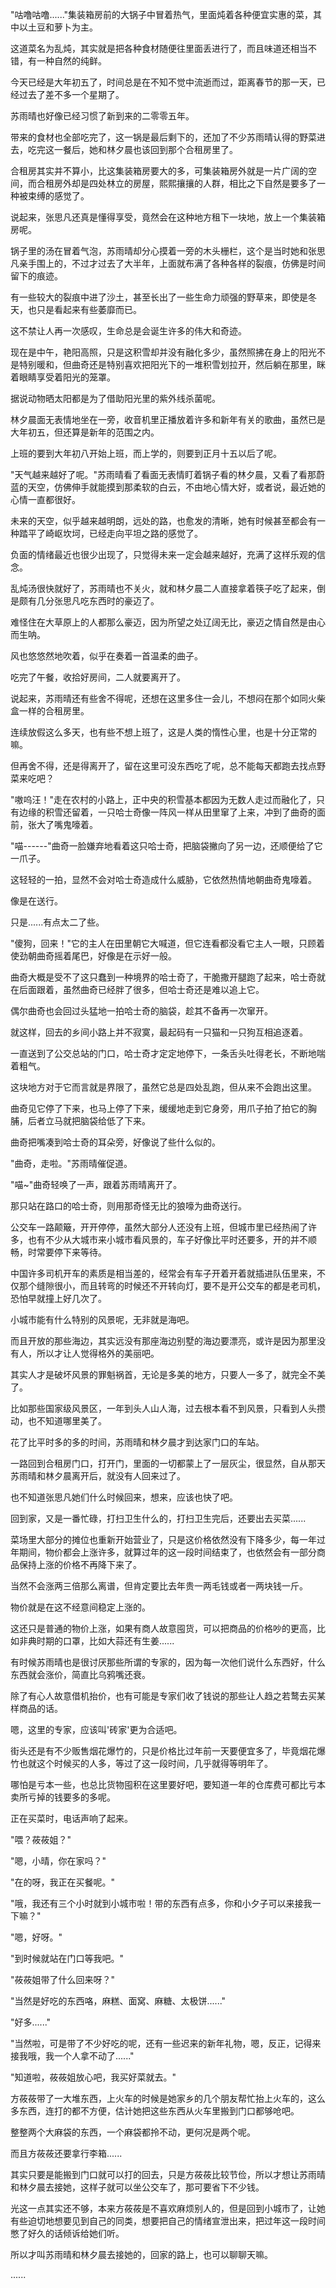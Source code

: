 <link rel="stylesheet" href="../../styles/text.css" />

"咕噜咕噜......"集装箱房前的大锅子中冒着热气，里面炖着各种便宜实惠的菜，其中以土豆和萝卜为主。

这道菜名为乱炖，其实就是把各种食材随便往里面丢进行了，而且味道还相当不错，有一种自然的纯鲜。

今天已经是大年初五了，时间总是在不知不觉中流逝而过，距离春节的那一天，已经过去了差不多一个星期了。

苏雨晴也好像已经习惯了新到来的二零零五年。

带来的食材也全部吃完了，这一锅是最后剩下的，还加了不少苏雨晴认得的野菜进去，吃完这一餐后，她和林夕晨也该回到那个合租房里了。

合租房其实并不算小，比这集装箱房要大的多，可集装箱房外就是一片广阔的空间，而合租房外却是四处林立的房屋，熙熙攘攘的人群，相比之下自然是要多了一种被束缚的感觉了。

说起来，张思凡还真是懂得享受，竟然会在这种地方租下一块地，放上一个集装箱房呢。

锅子里的汤在冒着气泡，苏雨晴却分心摸着一旁的木头栅栏，这个是当时她和张思凡亲手围上的，不过才过去了大半年，上面就布满了各种各样的裂痕，仿佛是时间留下的痕迹。

有一些较大的裂痕中进了沙土，甚至长出了一些生命力顽强的野草来，即使是冬天，也只是看起来有些萎靡而已。

这不禁让人再一次感叹，生命总是会诞生许多的伟大和奇迹。

现在是中午，艳阳高照，只是这积雪却并没有融化多少，虽然照拂在身上的阳光不是特别暖和，但曲奇还是特别喜欢把阳光下的一堆积雪划拉开，然后躺在那里，眯着眼睛享受着阳光的笼罩。

据说动物晒太阳都是为了借助阳光里的紫外线杀菌呢。

林夕晨面无表情地坐在一旁，收音机里正播放着许多和新年有关的歌曲，虽然已是大年初五，但还算是新年的范围之内。

上班的要到大年初八开始上班，而上学的，则要到正月十五以后了呢。

"天气越来越好了呢。"苏雨晴看了看面无表情盯着锅子看的林夕晨，又看了看那蔚蓝的天空，仿佛伸手就能摸到那柔软的白云，不由地心情大好，或者说，最近她的心情一直都很好。

未来的天空，似乎越来越明朗，远处的路，也愈发的清晰，她有时候甚至都会有一种踏平了崎岖坎坷，已经走向平坦之路的感觉了。

负面的情绪最近也很少出现了，只觉得未来一定会越来越好，充满了这样乐观的信念。

乱炖汤很快就好了，苏雨晴也不关火，就和林夕晨二人直接拿着筷子吃了起来，倒是颇有几分张思凡吃东西时的豪迈了。

难怪住在大草原上的人都那么豪迈，因为所望之处辽阔无比，豪迈之情自然是由心而生呐。

风也悠悠然地吹着，似乎在奏着一首温柔的曲子。

吃完了午餐，收拾好房间，二人就要离开了。

说起来，苏雨晴还有些舍不得呢，还想在这里多住一会儿，不想闷在那个如同火柴盒一样的合租房里。

连续放假这么多天，也有些不想上班了，这是人类的惰性心里，也是十分正常的嘛。

但再舍不得，还是得离开了，留在这里可没东西吃了呢，总不能每天都跑去找点野菜来吃吧？

"嗷呜汪！"走在农村的小路上，正中央的积雪基本都因为无数人走过而融化了，只有边缘的积雪还留着，一只哈士奇像一阵风一样从田里窜了上来，冲到了曲奇的面前，张大了嘴鬼嚎着。

"喵------"曲奇一脸嫌弃地看着这只哈士奇，把脑袋撇向了另一边，还顺便给了它一爪子。

这轻轻的一拍，显然不会对哈士奇造成什么威胁，它依然热情地朝曲奇鬼嚎着。

像是在送行。

只是......有点太二了些。

"傻狗，回来！"它的主人在田里朝它大喊道，但它连看都没看它主人一眼，只顾着使劲朝曲奇摇着尾巴，好像是在示好一般。

曲奇大概是受不了这只蠢到一种境界的哈士奇了，干脆撒开腿跑了起来，哈士奇就在后面跟着，虽然曲奇已经胖了很多，但哈士奇还是难以追上它。

偶尔曲奇也会回过头猛地一拍哈士奇的脑袋，趁其不备再一次窜开。

就这样，回去的乡间小路上并不寂寞，最起码有一只猫和一只狗互相追逐着。

一直送到了公交总站的门口，哈士奇才定定地停下，一条舌头吐得老长，不断地喘着粗气。

这块地方对于它而言就是界限了，虽然它总是四处乱跑，但从来不会跑出这里。

曲奇见它停了下来，也马上停了下来，缓缓地走到它身旁，用爪子拍了拍它的胸脯，后者立马就把脑袋给低了下来。

曲奇把嘴凑到哈士奇的耳朵旁，好像说了些什么似的。

"曲奇，走啦。"苏雨晴催促道。

"喵\~"曲奇轻唤了一声，跟着苏雨晴离开了。

那只站在路口的哈士奇，则用那奇怪无比的狼嚎为曲奇送行。

公交车一路颠簸，开开停停，虽然大部分人还没有上班，但城市里已经热闹了许多，也有不少从大城市来小城市看风景的，车子好像比平时还要多，开的并不顺畅，时常要停下来等待。

中国许多司机开车的素质是相当差的，经常会有车子开着开着就插进队伍里来，不仅那个缝隙很小，而且转弯的时候还不开转向灯，要不是开公交车的都是老司机，恐怕早就撞上好几次了。

小城市能有什么特别的风景呢，无非就是海吧。

而且开放的那些海边，其实远没有那座海边别墅的海边要漂亮，或许是因为那里没有人，所以才让人觉得格外的美丽吧。

其实人才是破坏风景的罪魁祸首，无论是多美的地方，只要人一多了，就完全不美了。

比如那些国家级风景区，一年到头人山人海，过去根本看不到风景，只看到人头攒动，也不知道哪里美了。

花了比平时多的多的时间，苏雨晴和林夕晨才到达家门口的车站。

一路回到合租房门口，打开门，里面的一切都蒙上了一层灰尘，很显然，自从那天苏雨晴和林夕晨离开后，就没有人回来过了。

也不知道张思凡她们什么时候回来，想来，应该也快了吧。

回到家，又是一番忙碌，打扫卫生什么的，打扫卫生完后，还要出去买菜......

菜场里大部分的摊位也重新开始营业了，只是这价格依然没有下降多少，每一年过年期间，物价都会上涨许多，就算过年的这一段时间结束了，也依然会有一部分商品保持上涨的价格不再降下来了。

当然不会涨两三倍那么离谱，但肯定要比去年贵一两毛钱或者一两块钱一斤。

物价就是在这不经意间稳定上涨的。

这还只是普通的物价上涨，如果有商人故意囤货，可以把商品的价格吵的更高，比如非典时期的口罩，比如大蒜还有生姜......

有时候苏雨晴也是很讨厌那些所谓的专家的，因为每一次他们说什么东西好，什么东西就会涨价，简直比乌鸦嘴还衰。

除了有心人故意借机抬价，也有可能是专家们收了钱说的那些让人趋之若鹜去买某样商品的话。

嗯，这里的专家，应该叫'砖家'更为合适吧。

街头还是有不少贩售烟花爆竹的，只是价格比过年前一天要便宜多了，毕竟烟花爆竹也就这个时候买的人多，等过了这一段时间，几乎就得等明年了。

哪怕是亏本一些，也总比货物囤积在这里要好吧，要知道一年的仓库费可都比亏本卖所亏掉的钱要多的多呢。

正在买菜时，电话声响了起来。

"喂？莜莜姐？"

"嗯，小晴，你在家吗？"

"在的呀，我正在买餐呢。"

"哦，我还有三个小时就到小城市啦！带的东西有点多，你和小夕子可以来接我一下嘛？"

"嗯，好呀。"

"到时候就站在门口等我吧。"

"莜莜姐带了什么回来呀？"

"当然是好吃的东西咯，麻糕、面窝、麻糖、太极饼......"

"好多......"

"当然啦，可是带了不少好吃的呢，还有一些迟来的新年礼物，嗯，反正，记得来接我哦，我一个人拿不动了......"

"知道啦，莜莜姐放心吧，我买好菜就去。"

方莜莜带了一大堆东西，上火车的时候是她家乡的几个朋友帮忙抬上火车的，这么多东西，连打的都不方便，估计她把这些东西从火车里搬到门口都够呛吧。

整整两个大麻袋的东西，一个麻袋都拎不动，更何况是两个呢。

而且方莜莜还要拿行李箱......

其实只要是能搬到门口就可以打的回去，只是方莜莜比较节俭，所以才想让苏雨晴和林夕晨去接她，这样子就可以坐公交车了，那可要省下不少钱。

光这一点其实还不够，本来方莜莜是不喜欢麻烦别人的，但是回到小城市了，让她有些迫切地想要见到自己的同类，想要把自己的情绪宣泄出来，把过年这一段时间憋了好久的话倾诉给她们听。

所以才叫苏雨晴和林夕晨去接她的，回家的路上，也可以聊聊天嘛。

......
